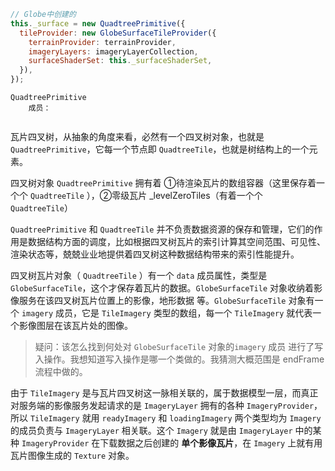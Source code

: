 ```js
// Globe中创建的
this._surface = new QuadtreePrimitive({
  tileProvider: new GlobeSurfaceTileProvider({
    terrainProvider: terrainProvider,
    imageryLayers: imageryLayerCollection,
    surfaceShaderSet: this._surfaceShaderSet,
  }),
});
```



```
QuadtreePrimitive
	成员：
	
```

瓦片四叉树，从抽象的角度来看，必然有一个四叉树对象，也就是 `QuadtreePrimitive`，它每一个节点即 `QuadtreeTile`，也就是树结构上的一个元素。

四叉树对象 `QuadtreePrimitive` 拥有着 ①待渲染瓦片的数组容器（这里保存着一个个 `QuadtreeTile` ），②零级瓦片 _levelZeroTiles（有着一个个 `QuadtreeTile`）

`QuadtreePrimitive` 和 `QuadtreeTile` 并不负责数据资源的保存和管理，它们的作用是数据结构方面的调度，比如根据四叉树瓦片的索引计算其空间范围、可见性、渲染状态等，兢兢业业地提供着四叉树这种数据结构带来的索引性能提升。

四叉树瓦片对象（ `QuadtreeTile` ）有一个 `data` 成员属性，类型是 `GlobeSurfaceTile`，这个才保存着瓦片的数据。`GlobeSurfaceTile` 对象收纳着影像服务在该四叉树瓦片位置上的影像，地形数据 等。`GlobeSurfaceTile` 对象有一个 `imagery` 成员，它是 `TileImagery` 类型的数组，每一个 `TileImagery` 就代表一个影像图层在该瓦片处的图像。

> 疑问：该怎么找到何处对 `GlobeSurfaceTile` 对象的`imagery` 成员 进行了写入操作。我想知道写入操作是哪一个类做的。我猜测大概范围是 endFrame 流程中做的。

由于 `TileImagery` 是与瓦片四叉树这一脉相关联的，属于数据模型一层，而真正对服务端的影像服务发起请求的是 `ImageryLayer` 拥有的各种 `ImageryProvider`，所以 `TileImagery` 就用 `readyImagery` 和 `loadingImagery` 两个类型均为 `Imagery` 的成员负责与 `ImageryLayer` 相关联。这个 `Imagery` 就是由 `ImageryLayer` 中的某种 `ImageryProvider` 在下载数据之后创建的 **单个影像瓦片**，在 `Imagery` 上就有用瓦片图像生成的 `Texture` 对象。